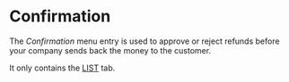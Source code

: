 # Confirmation

The *Confirmation* menu entry is used to approve or reject refunds before your company sends back the money to the customer.

It only contains the [LIST](./06a_ListConfirmations.md) tab.